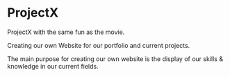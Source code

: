 # ProjectX
ProjectX with the same fun as the movie.

Creating our own Website for our portfolio and current projects. 

The main purpose for creating our own website is the display of our skills & knowledge in our current fields.

